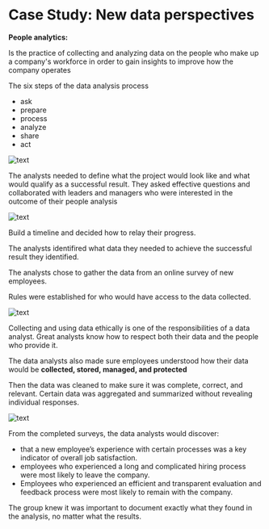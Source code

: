 <h1>Case Study: New data perspectives</h1>

<b>People analytics:</b> <p>Is the practice of collecting and analyzing data on the people who make up a company's workforce in order to gain insights to improve how the company operates</p>

<p>The six steps of the data analysis process</p>

<ul>
  <li>ask</li>
  <li>prepare</li>
  <li>process</li>
  <li>analyze</li>
  <li>share</li>
  <li>act</li>
</ul>


![text](https://i.imgur.com/p3l2kNQ.png)

<p>The analysts needed to define what the project would look like and what would qualify as a successful result. They asked effective questions and collaborated with leaders and managers who were interested in the outcome of their people analysis </p>


![text](https://i.imgur.com/FJhQci0.png)

<p>Build a timeline and decided how to relay their progress.

The analysts identifired what data they needed to achieve the successful result they identified.
  
The analysts chose to gather the data from an online survey of new employees.

Rules were established for who would have access to the data collected.</p>


![text](https://i.imgur.com/oJWoY7M.png)

<p>Collecting and using data ethically is one of the responsibilities of a data analyst. Great analysts know how to respect both their data and the people who provide it.

The data analysts also made sure employees understood how their data would be <b>collected, stored, managed, and protected </b>

  
Then the data was cleaned to make sure it was complete, correct, and relevant. Certain data was aggregated and summarized without revealing individual responses.
</p>


![text](https://i.imgur.com/31Qlukt.png)

<p>
From the completed surveys, the data analysts would discover: </p>


<ul>
  <li>that a new employee’s experience with certain processes was a key indicator of overall job satisfaction. </li>
  <li>employees who experienced a long and complicated hiring process were most likely to leave the company.</li>
  <li>Employees who experienced an efficient and transparent evaluation and feedback process were most likely to remain with the company.</li>
</ul>

<p> The group knew it was important to document exactly what they found in the analysis, no matter what the results.  </p>



